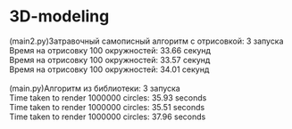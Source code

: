 # 3D-modeling
(main2.py)Затравочный самописный алгоритм с отрисовкой: 3 запуска<br />
Время на отрисовку 100 окружностей: 33.66 секунд<br />
Время на отрисовку 100 окружностей: 33.57 секунд<br />
Время на отрисовку 100 окружностей: 34.01 секунд<br />
<br />
(main.py)Алгоритм из библиотеки: 3 запуска<br />
Time taken to render 1000000 circles: 35.93 seconds<br />
Time taken to render 1000000 circles: 35.51 seconds<br />
Time taken to render 1000000 circles: 37.96 seconds<br />
